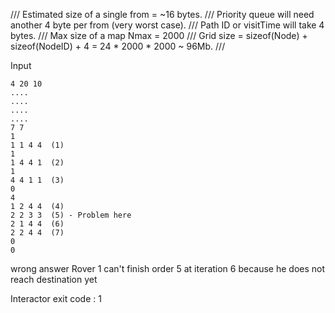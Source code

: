 

/// Estimated size of a single from = ~16 bytes.
/// Priority queue will need another 4 byte per from (very worst case).
/// Path ID or visitTime will take 4 bytes.
/// Max size of a map Nmax = 2000
/// Grid size = sizeof(Node) + sizeof(NodeID) + 4 = 24 * 2000 * 2000 ~ 96Mb.
/// 


Input
```
4 20 10
....
....
....
....
7 7
1
1 1 4 4  (1)
1
1 4 4 1  (2)
1
4 4 1 1  (3)
0
4
1 2 4 4  (4)
2 2 3 3  (5) - Problem here
2 1 4 4  (6)
2 2 4 4  (7)
0
0
```
wrong answer Rover 1 can't finish order 5 at iteration 6 because he does not reach destination yet


Interactor exit code : 1
